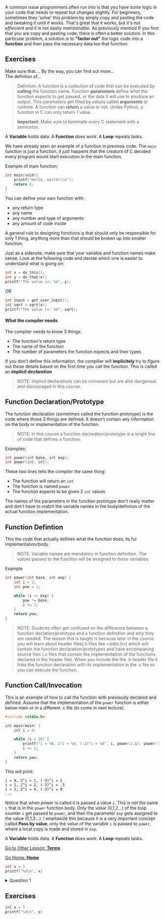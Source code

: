 <title>
Functions
</title>


A common issue programmers often run into is that you have some logic in your code that needs to repeat but changes slightly. For beginners, sometimes they 'solve' this problem by simply copy and pasting the code and tweaking it until if works. That's great that it works, but it's not *effiecient* and it is not easily *maintainable*. As previously mentiod If you find that you are copy and pasting code, there is often a better solution. In this particular problem, a solution is to **"factor out"** the logic code into a **function** and then pass the necessary data too that function.




<exercise title="Exercise Set 1.1">
    <Quiz title="1.1.1" question="Which of loops is *not* supported by C" options="{for:'Incorrect', while:'Incorrect', foreach:'Correct', 'do while':'Incorrect'}" correct="foreach" hint="Does C let you loop over a list like python (for x in ___)?">
    </Quiz>
    <Quiz title="1.1.2" question="Which of loops is *not* supported by C" options="{for:'Incorrect', while:'Incorrect', foreach:'Correct', 'do while':'Incorrect'}" correct="foreach" hint="Does C let you loop over a list like python (for x in ___)?">
    </Quiz>
     <Quiz title="1.1.3" question="Which of loops is *not* supported by C" options="{for:'Incorrect', while:'Incorrect', foreach:'Correct', 'do while':'Incorrect'}" correct="foreach" hint="Does C let you loop over a list like python (for x in ___)?">
    </Quiz>
    <fillblank question="What is my name?" answer="Justin" cased="true">
</fillblank>

</exercise>


## Exercises
<!-- 
<exercise title="Exercise 1.0.0">
    <Quiz title="" question="Which of loops is *not* supported by C" options="{for:'Incorrect', while:'Incorrect', foreach:'Correct', 'do while':'Incorrect'}" correct="foreach" hint="Does C let you loop over a list like python (for x in ___)?">
    </Quiz>
    <fillblank question="What is my name?" answer="Justin" cased="true">

</fillblank>

</exercise>

<exercise title="Exercise 1.0.1">
    <Quiz title="" question="Which of loops is *not* supported by C" options="{for:'Incorrect', while:'Incorrect', foreach:'Correct', 'do while':'Incorrect'}" correct="foreach" hint="Does C let you loop over a list like python (for x in ___)?">
    </Quiz>
</exercise> -->



<warning>
    </div>
        Make sure that....
    </div>
</warning>

<info>
    </div>
        By the way, you can find out more...
    </div>
</info>

<definition>
    <div>
        The defintion of...
    </div>
</definition>


<DropQuiz title="Quiz" question="Which of loops is *not* supported by C" options="{for:'Incorrect', while:'Incorrect', foreach:'Correct', 'do while':'Incorrect'}" correct="foreach" hint="Does C let you loop over a list like python (for x in ___)?">
</DropQuiz>


> Defintion: A function is a collection of code that can be executed by **calling** the function name. Function **parameters** define what the function expects to get passed, or the data it will use to produce an output. This parameters get filled by values called **arguments** at runtime. A function can **return** a value or not. Unlike Python, a function in C can only return *1* value.

> **Important:** Make sure to terminate every C statement with a semicolon.

A **Variable** holds data. A **Function** does work. A **Loop** repeats tasks.


We have already seen an example of a function in previous code. The `main` function is just a function, it just happens that the creators of C decided every program would start execution in the main function. 

Example of main function:
```c
int main(void){
    printf("Hello, world!\\n");
    return 0;
}
```

You can define your own function with:
- any return type
- any name
- any number and type of arguments
- any amount of code inside

A general rule to designing functions is that should only be responsible for only 1 thing, anything more than that should be broken up into smaller function. 

Just as a sidenote, make sure that your variable and function names make sense. Look at the following code and decide which one is easier to understand what is going on:

```c
int x = do_this();
int y = do_that(x);
printf("The value is: %d", y);
```

OR

```c
int input = get_user_input();
int sqrt = sqrt(x);
printf("The value is: %d", sqrt);
```

#### What the compiler needs

The compiler needs to know 3 things:
- The function's return type
- The name of the function
- The number of parameters the function expects and their types

If you don't define this information, the compilier will **implicitely** try to figure out those details based on the first time you call the function. This is called an ***implicit declaration***

> NOTE: Implicit declarations can be conveient but are also dangerous and discouraged in this course.


## Function Declaration/Prototype

The function declaration (sometimes called the function prototype) is the code where those 3 things are defined. It doesn't contain any information on the body or implementation of the function.

> NOTE: In this course a function declaration/prototype is a single line of code that defines a function.

Examples:
```c
int power(int base, int exp);
int power(int, int);
```

These two lines tells the compiler the same thing:
- The function will return an `int`
- The function is named `power`
- The function expects to be given 2 `int` values

The names of the parameters in the function prototype don't really matter and don't have to match the variable names in the body/defintion of the actual function implementation.

## Function Defintion

This the code that actually defines what the function does; its ful implementation/body.

> NOTE: Variable names are mandatory in function definition. The values passed to the function will be assigned to these variables.

Example

```c
int power(int base, int exp) {
    int i = 1;
    int pow = 1;

    while (i <= exp) {
        pow *= base;
        i += 1;
    }
    return pow;
}
```

> NOTE: Students often get confused on the difference between a function declation/prototype and a function definition and why they are needed. The reason this is taught is because later in the course you will learn about header files(.h files like <stdio.h>)  which will contain the function declaration/prototypes and have accompaning source files (.c files that contain the implementation of the functions declared in the header file). When you include the the .h header file it links the function declaration with its implementation in the .c file so you can execute the function.

## Function Call/Invocation 

This is an example of how to call the function with previously declared and defined. Assume that the implementation of the `power` function is either below main or in a different .c file (to come in next lecture).

```c
#include <stdio.h>

int main(main) {
    int i = 0;

    while (i < 10) {
        printf("i = %d, 2^i = %d, (-3)^i = %d", i, power(2,i), power(-3, i));
        i += 1;
    }
    return pow;
}
```
This will print:
```
i = 0, 2^i = 1, (-3)^i = 1
i = 1, 2^i = 2, (-3)^i = -3
i = 2, 2^i = 4, (-3)^i = 9
...
```

Notice that when *power* is called it is passed a value `i`. This is *not* the same `i` that is in the `power` function body. Only the *value* (0,1,2...) of the loop counter `i` get passed to `power`, and then the parameter `exp` gets assigned to the value (0,1,2...). I emphasize this because it is a very important concept called **Pass by value**, only the *value* of the variable `i` is passed to `power`, where a local copy is made and stored in `exp`.

A **Variable** holds data. A **Function** does work. A **Loop** repeats tasks.

[Go to Other Lesson: **Terms**](http://localhost:5173/lecture/Terminology)

[Go Home: **Home**](http://localhost:5173/)


<!-- <div style="background: #191f28; padding: 1rem; border-radius: 12px;">
    Code
    <br></br>
  <iframe
    src="https://replit.com/@morrisonxjustin/C-Demo?embed=true"
    width="100%"
    height="500"
    frameborder="0"
    allowfullscreen
    style="border-radius: 8px; box-shadow: 0 0 10px #0003;"
  ></iframe>
</div> -->








```c
int x = 5
printf("%d\n", x)

```

<details>
<summary>Question 1</summary>
Is this valid C code?

```c
int x = 5
printf("%d\n", x)

```


[quiz question="Is this valid C code" options="{True:'No, there are no semicolons', False:'Correct!'}" correct="False"]

</details>


## Exercises
<exercise title="Exercise Set 2.0">
<quiz title="2.1.5" question="Is this valid C code?" options="{True:'No, there are no semicolons', False:'Correct!'}" correct="False">

```c
int x = 5
printf("%d\n", x)
```

</quiz>


<Quiz title="2.1.6" question="Which of loops is *not* supported by C" options="{for:'Incorrect', while:'Incorrect', foreach:'Correct', 'do while':'Incorrect'}" correct="foreach" hint="Does C let you loop over a list like python (for x in ___)?">
</Quiz>
</exercise>

<ccoderunner title="My First C Program" />